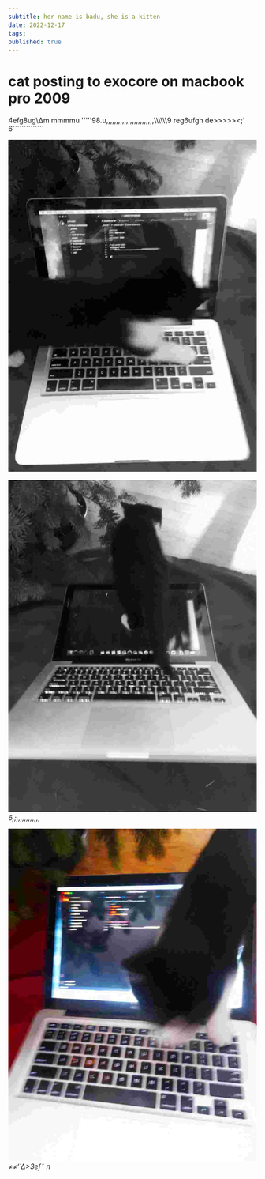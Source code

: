 ```yaml
---
subtitle: her name is badu, she is a kitten
date: 2022-12-17
tags:
published: true
---
```

# cat posting to exocore on macbook pro 2009 

4efg8ug\∆m mmmmu
'''''98.u\,,,,,,,,,,,,,,,,,,,,,,,,\\\\\\\\\\\\9
reg6ufgh
de>>>>><;'
6``````````````

![](/images/cat01.jpg)


















![](/images/cat02.jpg)
*6,;,,,,,,,,,,,,*


















![](/images/cat03.jpg)
*≠≠‘˙∆>3e∫˜ n*